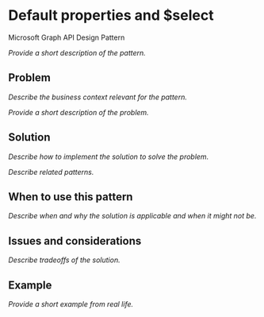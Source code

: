 # Default properties and $select

Microsoft Graph API Design Pattern

*Provide a short description of the pattern.*


## Problem

*Describe the business context relevant for the pattern.*

*Provide a short description of the problem.*

## Solution

*Describe how to implement the solution to solve the problem.*

*Describe related patterns.*

## When to use this pattern

*Describe when and why the solution is applicable and when it might not be.*

## Issues and considerations

*Describe tradeoffs of the solution.*

## Example

*Provide a short example from real life.*
